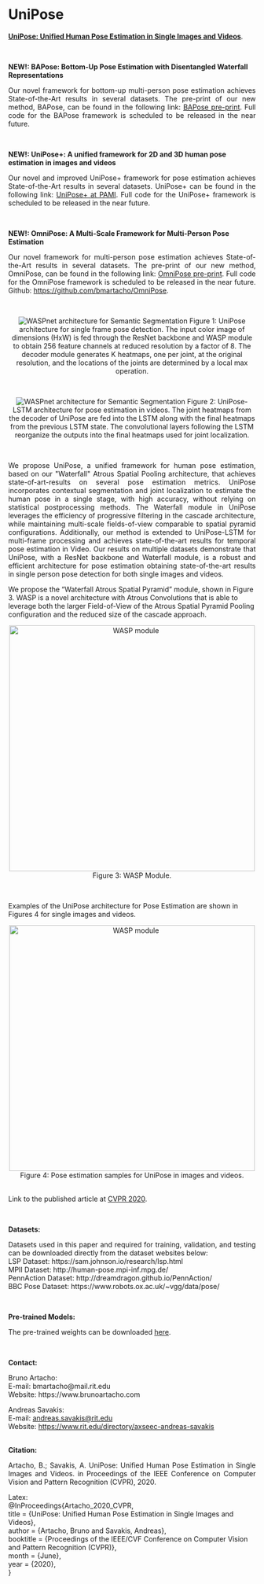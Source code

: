 # UniPose

  <a href="https://openaccess.thecvf.com/content_CVPR_2020/html/Artacho_UniPose_Unified_Human_Pose_Estimation_in_Single_Images_and_Videos_CVPR_2020_paper.html">**UniPose: Unified Human Pose Estimation in Single Images and Videos**</a>.
</p><br />

**NEW!: BAPose: Bottom-Up Pose Estimation with Disentangled Waterfall Representations**
<p align="justify">
Our novel framework for bottom-up multi-person pose estimation achieves State-of-the-Art results in several datasets. The pre-print of our new method, BAPose, can be found in the following link: <a href="https://arxiv.org/abs/2112.10716">BAPose pre-print</a>. Full code for the BAPose framework is scheduled to be released in the near future.
</p><br />

**NEW!: UniPose+: A unified framework for 2D and 3D human pose estimation in images and videos**
<p align="justify">
Our novel and improved UniPose+ framework for pose estimation achieves State-of-the-Art results in several datasets. UniPose+ can be found in the following link: <a href="https://www.computer.org/csdl/journal/tp/5555/01/09599531/1yeC9DHjMw8">UniPose+ at PAMI</a>. Full code for the UniPose+ framework is scheduled to be released in the near future.
</p><br />

**NEW!: OmniPose: A Multi-Scale Framework for Multi-Person Pose Estimation**
<p align="justify">
Our novel framework for multi-person pose estimation achieves State-of-the-Art results in several datasets. The pre-print of our new method, OmniPose, can be found in the following link: <a href="https://arxiv.org/abs/2103.10180">OmniPose pre-print</a>. Full code for the OmniPose framework is scheduled to be released in the near future.
Github: <a href="https://github.com/bmartacho/OmniPose">https://github.com/bmartacho/OmniPose</a>.
</p><br />

<p align="center">
  <img src="https://people.rit.edu/bm3768/images/Unipose_pipeline.png" title="WASPnet architecture for Semantic Segmentation">
  Figure 1: UniPose architecture for single frame pose detection. The input color image of dimensions (HxW) is fed through the ResNet backbone and WASP module to obtain 256 feature channels at reduced resolution by a factor of 8. The decoder module generates K heatmaps, one per joint, at the original resolution, and the locations of the joints are determined by a local max operation.
</p><br />

<p align="center">
  <img src="https://people.rit.edu/bm3768/images/Unipose_LSTM.png" title="WASPnet architecture for Semantic Segmentation">
  Figure 2: UniPose-LSTM architecture for pose estimation in videos. The joint heatmaps from the decoder of UniPose are fed into the LSTM along with the final heatmaps from the previous LSTM state. The convolutional layers following the LSTM reorganize the outputs into the final heatmaps used for joint localization.
</p><br />


<p align="justify">
We propose UniPose, a unified framework for human pose estimation, based on our "Waterfall" Atrous Spatial Pooling architecture, that achieves state-of-art-results on several pose estimation metrics. UniPose incorporates contextual segmentation and joint localization to estimate the human pose in a single stage, with high accuracy, without relying on statistical postprocessing methods. The Waterfall module in UniPose leverages the efficiency of progressive filtering in the cascade architecture, while maintaining multi-scale fields-of-view comparable to spatial pyramid configurations. Additionally, our method is extended to UniPose-LSTM for multi-frame processing and achieves state-of-the-art results for temporal pose estimation in Video. Our results on multiple datasets demonstrate that UniPose, with a ResNet backbone and Waterfall module, is a robust and efficient architecture for pose estimation obtaining state-of-the-art results in single person pose detection for both single images and videos.
  
We propose the “Waterfall Atrous Spatial Pyramid” module, shown in Figure 3. WASP is a novel architecture with Atrous Convolutions that is able to leverage both the larger Field-of-View of the Atrous Spatial Pyramid Pooling configuration and the reduced size of the cascade approach.<br />

<p align="center">
  <img src="https://www.mdpi.com/sensors/sensors-19-05361/article_deploy/html/images/sensors-19-05361-g006.png" width=500 title="WASP module"><br />
  Figure 3: WASP Module.
</p><br />

Examples of the UniPose architecture for Pose Estimation are shown in Figures 4 for single images and videos.<br />

<p align="center">
  <img src="https://people.rit.edu/bm3768/images/supplemental.png" width=500 title="WASP module"><br />
  Figure 4: Pose estimation samples for UniPose in images and videos.
  <br /><br />
  
Link to the published article at <a href="https://openaccess.thecvf.com/content_CVPR_2020/html/Artacho_UniPose_Unified_Human_Pose_Estimation_in_Single_Images_and_Videos_CVPR_2020_paper.html">CVPR 2020</a>.
</p><br />

**Datasets:**
<p align="justify">
Datasets used in this paper and required for training, validation, and testing can be downloaded directly from the dataset websites below:<br />
  LSP Dataset: https://sam.johnson.io/research/lsp.html<br />
  MPII Dataset: http://human-pose.mpi-inf.mpg.de/<br />
  PennAction Dataset: http://dreamdragon.github.io/PennAction/<br />
  BBC Pose Dataset: https://www.robots.ox.ac.uk/~vgg/data/pose/<br />
</p><br />

**Pre-trained Models:**
<p align="justify">
The pre-trained weights can be downloaded
  <a href="https://drive.google.com/drive/folders/1dPc7AayY2Pi3gjUURgozkuvlab5Vr-9n?usp=sharing">here</a>.
</p><br />


**Contact:**

<p align="justify">
Bruno Artacho:<br />
  E-mail: bmartacho@mail.rit.edu<br />
  Website: https://www.brunoartacho.com<br />
  
Andreas Savakis:<br />
  E-mail: andreas.savakis@rit.edu<br />
  Website: https://www.rit.edu/directory/axseec-andreas-savakis<br /><br />
</p>

**Citation:**

<p align="justify">
Artacho, B.; Savakis, A. UniPose: Unified Human Pose Estimation in Single Images and Videos. in Proceedings of the IEEE Conference on Computer Vision and Pattern Recognition (CVPR), 2020. <br />

Latex:<br />
@InProceedings{Artacho_2020_CVPR,<br />
  title = {UniPose: Unified Human Pose Estimation in Single Images and Videos},<br />
  author = {Artacho, Bruno and Savakis, Andreas},<br />
  booktitle = {Proceedings of the IEEE/CVF Conference on Computer Vision and Pattern Recognition (CVPR)},<br />
  month = {June},<br />
  year = {2020},<br />
}<br />
</p>

